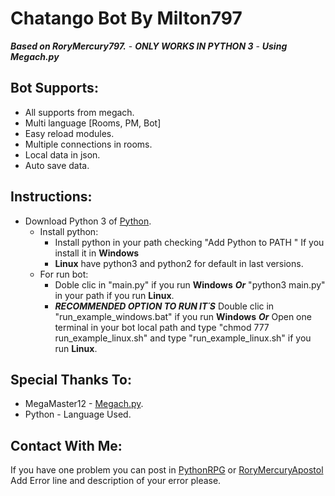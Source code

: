 # Chatango Bot By Milton797
_**Based on RoryMercury797.**_ - _**ONLY WORKS IN PYTHON 3**_ - _**Using Megach.py**_

## Bot Supports:
- All supports from megach.
- Multi language [Rooms, PM, Bot]
- Easy reload modules.
- Multiple connections in rooms.
- Local data in json.
- Auto save data.

## Instructions:
- Download Python 3 of [Python](https://www.python.org/downloads/).
	- Install python:
		- Install python in your path checking "Add Python to PATH " If you install it in **Windows**
		- **Linux** have python3 and python2 for default in last versions.
	- For run bot:
		- Doble clic in "main.py" if you run **Windows** _**Or**_ "python3 main.py" in your path if you run **Linux**.
		- _**RECOMMENDED OPTION TO RUN IT´S**_ Double clic in "run_example_windows.bat" if you run **Windows** _**Or**_ Open one terminal in your bot local path and type "chmod 777 run_example_linux.sh" and type "run_example_linux.sh" if you run **Linux**.

## Special Thanks To:
- MegaMaster12 - [Megach.py](https://github.com/LinkkG/megach).
- Python - Language Used.

## Contact With Me:
If you have one problem you can post in [PythonRPG](http://pythonrpg.chatango.com/) or [RoryMercuryApostol](http://rorymercuryapostol.chatango.com/)
Add Error line and description of your error please.